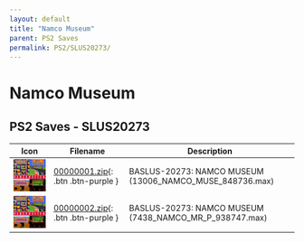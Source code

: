 ```yaml
---
layout: default
title: "Namco Museum"
parent: PS2 Saves
permalink: PS2/SLUS20273/
---
```

# Namco Museum

## PS2 Saves - SLUS20273

| Icon | Filename | Description |
|------|----------|-------------|
| ![Namco Museum](icon0.png) | [00000001.zip](00000001.zip){: .btn .btn-purple } | BASLUS-20273: NAMCO MUSEUM  (13006_NAMCO_MUSE_848736.max) |
| ![Namco Museum](icon0.png) | [00000002.zip](00000002.zip){: .btn .btn-purple } | BASLUS-20273: NAMCO MUSEUM  (7438_NAMCO_MR_P_938747.max) |
